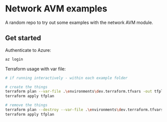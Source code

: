 # Network AVM examples

A random repo to try out some examples with the network AVM module.

## Get started

Authenticate to Azure:

```bash
az login
```

Terraform usage with var file:

```bash
# if running interactively - within each example folder

# create the things
terraform plan --var-file .\environments\dev.terraform.tfvars -out tfplan
terraform apply tfplan

# remove the things
terraform plan --destroy --var-file .\environments\dev.terraform.tfvars -out tfplan
terraform apply tfplan
```
